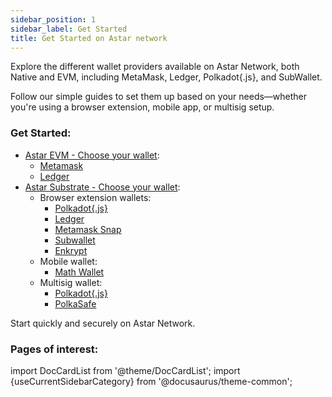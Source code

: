 ```yaml
---
sidebar_position: 1
sidebar_label: Get Started
title: Get Started on Astar network
---
```


Explore the different wallet providers available on Astar Network, both Native and EVM, including MetaMask, Ledger, Polkadot\{.js\}, and SubWallet.

Follow our simple guides to set them up based on your needs—whether you're using a browser extension, mobile app, or multisig setup.

### Get Started:
- [Astar EVM - Choose your wallet](/docs/use/get-started/astar-evm-wallet/index.md):
    - [Metamask](/docs/use/get-started/astar-evm-wallet/wallet/metamask/install-metamask.md)
    - [Ledger](/docs/use/get-started/astar-evm-wallet/wallet/ledger/index.md)
- [Astar Substrate - Choose your wallet](/docs/use/get-started/astar-substrate-wallet/index.md):
    - Browser extension wallets:
        - [Polkadot\{.js\}](/docs/use/get-started/astar-substrate-wallet/wallet/polkadot.js/install-polkadot-js.md)
        - [Ledger](/docs/use/get-started/astar-substrate-wallet/wallet/ledger/index.md)
        - [Metamask Snap](/docs/use/get-started/astar-substrate-wallet/wallet/metamask-snap/index.md)
        - [Subwallet](/docs/use/get-started/astar-substrate-wallet/wallet/subwallet/index.md)
        - [Enkrypt](/docs/use/get-started/astar-substrate-wallet/wallet/enkrypt/index.md)
    - Mobile wallet:
        - [Math Wallet](/docs/use/get-started/astar-substrate-wallet/mobile-wallet/math-wallet/index.md)
    - Multisig wallet:
        - [Polkadot\{.js\}](/docs/use/get-started/astar-substrate-wallet/multisig-wallet/polkadot.js/index.md)
        - [PolkaSafe](/docs/use/get-started/astar-substrate-wallet/multisig-wallet/polkaSafe/index.md)

Start quickly and securely on Astar Network.

### Pages of interest:

import DocCardList from '@theme/DocCardList';
import {useCurrentSidebarCategory} from '@docusaurus/theme-common';

<DocCardList items={useCurrentSidebarCategory().items}/>
